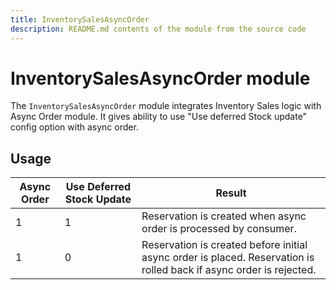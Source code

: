 ```yaml
---
title: InventorySalesAsyncOrder
description: README.md contents of the module from the source code
---
```


# InventorySalesAsyncOrder module

The `InventorySalesAsyncOrder` module integrates Inventory Sales logic with Async Order module.
It gives ability to use "Use deferred Stock update" config option with async order.

## Usage

| Async Order | Use Deferred Stock Update | Result                                                                                                              |
|-------------|---------------------------|---------------------------------------------------------------------------------------------------------------------|
| 1           | 1                         | Reservation is created when async order is processed by consumer.                                                   |
| 1           | 0                         | Reservation is created before initial async order is placed. Reservation is rolled back if async order is rejected. |

